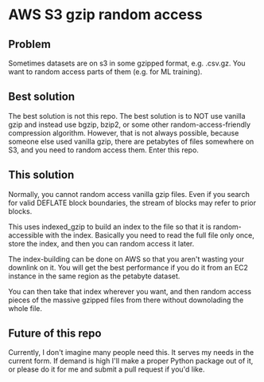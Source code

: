 # AWS S3 gzip random access

## Problem

Sometimes datasets are on s3 in some gzipped format, e.g. .csv.gz.
You want to random access parts of them (e.g. for ML training).

## Best solution

The best solution is not this repo. The best solution is to NOT use vanilla gzip and instead use bgzip, bzip2, or some other random-access-friendly compression algorithm.
However, that is not always possible, because someone else used vanilla gzip, there are petabytes of files somewhere on S3, and you need to random access them.
Enter this repo.

## This solution

Normally, you cannot random access vanilla gzip files. Even if you search for valid DEFLATE block boundaries, the stream of blocks may refer to prior blocks.

This uses indexed\_gzip to build an index to the file so that it is random-accessible with the index.
Basically you need to read the full file only once, store the index, and then you can random access it later.

The index-building can be done on AWS so that you aren't wasting your downlink on it. You will get the best performance if you do it from an EC2 instance in the same region as the petabyte dataset.

You can then take that index wherever you want, and then random access pieces of the massive gzipped files from there without downolading the whole file.

## Future of this repo

Currently, I don't imagine many people need this. It serves my needs in the current form. If demand is high I'll make a proper Python package out of it, or please do it for me and submit a pull request if you'd like.
